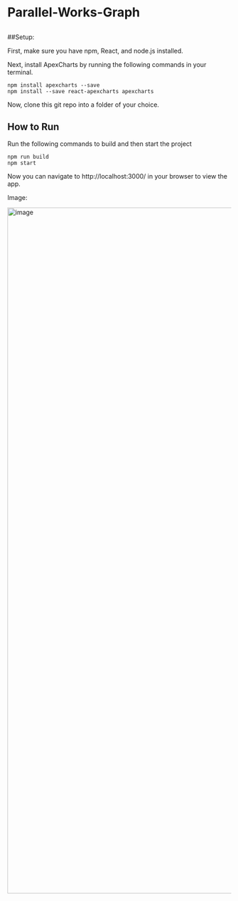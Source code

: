 # Parallel-Works-Graph

##

##Setup:

First, make sure you have npm, React, and node.js installed. 

Next, install ApexCharts by running the following commands in your terminal. 

```
npm install apexcharts --save
npm install --save react-apexcharts apexcharts
```

Now, clone this git repo into a folder of your choice. 


## How to Run 

Run the following commands to build and then start the project 

```
npm run build 
npm start
```

Now you can navigate to http://localhost:3000/ in your browser to view the app. 



Image:

<img width="1542" alt="image" src="https://user-images.githubusercontent.com/63489213/230524912-b8c5f4cf-f10a-4381-9ae6-9a8588a7e828.png">





